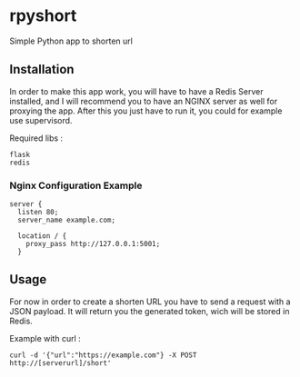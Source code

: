# rpyshort
Simple Python app to shorten url

## Installation

In order to make this app work, you will have to have a Redis Server installed, and I will recommend you to have an NGINX server as well for proxying the app.
After this you just have to run it, you could for example use supervisord.

Required libs : 

```
flask
redis
```

### Nginx Configuration Example

```
server {
  listen 80;
  server_name example.com;

  location / {
    proxy_pass http://127.0.0.1:5001;
  }
```

## Usage

For now in order to create a shorten URL you have to send a request with a JSON payload. 
It will return you the generated token, wich will be stored in Redis.

Example with curl : 

```
curl -d '{"url":"https://example.com"} -X POST http://[serverurl]/short'
```
